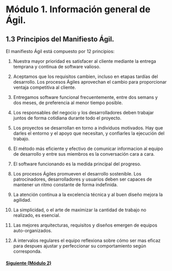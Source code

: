 # Módulo 1. Información general de Ágil.

## 1.3 Principios del Manifiesto Ágil.

El manifiesto Ágil está compuesto por 12 principios:

1. Nuestra mayor prioridad es satisfacer al cliente mediante la entrega temprana y continua de software valioso.

2. Aceptamos que los requisitos cambien, incluso en etapas tardías del desarrollo. Los procesos Ágiles aprovechan
   el cambio para proporcionar ventaja competitiva al cliente.

3. Entregamos software funcional frecuentemente, entre dos semans y dos meses, de preferencia al menor tiempo posible.

4. Los responsables del negocio y los desarrolladores deben trabajar juntos de forma cotidiana durante todo el proyecto.

5. Los proyectos se desarrollan en torno a individuos motivados. Hay que darles el entorno y el apoyo que necesitan, y confiarles
   la ejecución del trabajo.

6. El método más eficiente y efectivo de comunicar informacion al equipo de desarrollo y entre sus miembros es la conversación cara a cara.

7. El software funcionando es la medida principal del progreso.

8. Los procesos Ágiles promueven el desarrollo sostenible. Los patrocinadores, desarrolladores y usuarios deben ser capaces de mantener un 
   ritmo constante de forma indefinida.

9. La atención continua a la excelencia técnica y al buen diseño mejora la agilidad.

10. La simplicidad, o el arte de maximizar la cantidad de trabajo no realizado, es esencial.

11. Las mejores arquitecturas, requisitos y diseños emergen de equipos auto-organizados.

12. A intervalos regulares el equipo reflexiona sobre cómo ser mas eficaz para despues ajustar y perfeccionar su comportamiento según corresponda.


#### [__Siguiente (Módulo 2)__](../module2/01_module2.md)
